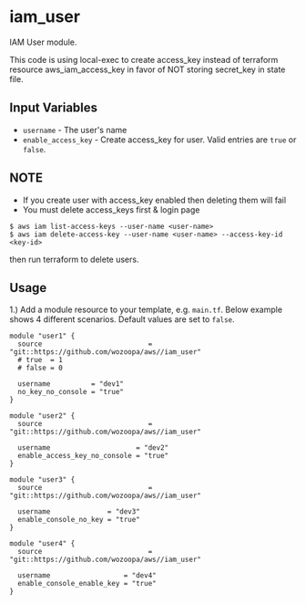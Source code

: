 iam_user
===
IAM User module.

This code is using local-exec to create access_key instead of terraform resource aws_iam_access_key in favor of NOT storing secret_key in state file.

Input Variables
---------------
- `username` - The user's name
- `enable_access_key` - Create access_key for user. Valid entries are `true` or `false`.

NOTE
-------
- If you create user with access_key enabled then deleting them will fail
- You must delete access_keys first & login page
```
$ aws iam list-access-keys --user-name <user-name>
$ aws iam delete-access-key --user-name <user-name> --access-key-id <key-id>
```
then run terraform to delete users.


Usage
-----

1.) Add a module resource to your template, e.g. `main.tf`. Below example shows 4 different scenarios. Default values are set to `false`.
```
module "user1" {
  source                          = "git::https://github.com/wozoopa/aws//iam_user"
  # true  = 1
  # false = 0

  username          = "dev1"
  no_key_no_console = "true"
}

module "user2" {
  source                          = "git::https://github.com/wozoopa/aws//iam_user"

  username                     = "dev2"
  enable_access_key_no_console = "true"
}

module "user3" {
  source                          = "git::https://github.com/wozoopa/aws//iam_user"

  username              = "dev3"
  enable_console_no_key = "true"
}

module "user4" {
  source                          = "git::https://github.com/wozoopa/aws//iam_user"

  username                  = "dev4"
  enable_console_enable_key = "true"
}
```
